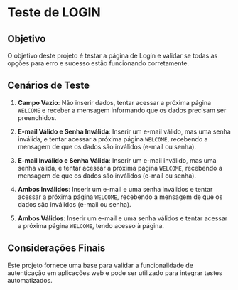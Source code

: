 # Teste de LOGIN

## Objetivo

O objetivo deste projeto é testar a página de Login e validar se todas as opções para erro e sucesso estão funcionando corretamente.

## Cenários de Teste

1. **Campo Vazio**: Não inserir dados, tentar acessar a próxima página `WELCOME` e receber a mensagem informando que os dados precisam ser preenchidos.
   
2. **E-mail Válido e Senha Inválida**: Inserir um e-mail válido, mas uma senha inválida, e tentar acessar a próxima página `WELCOME`, recebendo a mensagem de que os dados são inválidos (e-mail ou senha).

3. **E-mail Inválido e Senha Válida**: Inserir um e-mail inválido, mas uma senha válida, e tentar acessar a próxima página `WELCOME`, recebendo a mensagem de que os dados são inválidos (e-mail ou senha).

4. **Ambos Inválidos**: Inserir um e-mail e uma senha inválidos e tentar acessar a próxima página `WELCOME`, recebendo a mensagem de que os dados são inválidos (e-mail ou senha).

5. **Ambos Válidos**: Inserir um e-mail e uma senha válidos e tentar acessar a próxima página `WELCOME`, tendo acesso à página.

## Considerações Finais

Este projeto fornece uma base para validar a funcionalidade de autenticação em aplicações web e pode ser utilizado para integrar testes automatizados.